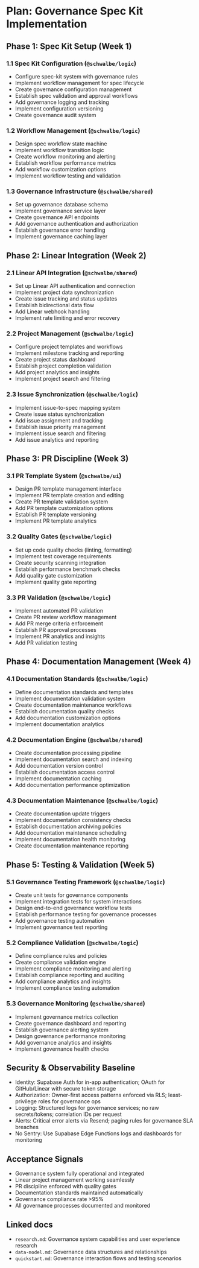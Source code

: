 # Plan: Governance Spec Kit Implementation

## Phase 1: Spec Kit Setup (Week 1)

### **1.1 Spec Kit Configuration (`@schwalbe/logic`)**

- Configure spec-kit system with governance rules
- Implement workflow management for spec lifecycle
- Create governance configuration management
- Establish spec validation and approval workflows
- Add governance logging and tracking
- Implement configuration versioning
- Create governance audit system

### **1.2 Workflow Management (`@schwalbe/logic`)**

- Design spec workflow state machine
- Implement workflow transition logic
- Create workflow monitoring and alerting
- Establish workflow performance metrics
- Add workflow customization options
- Implement workflow testing and validation

### **1.3 Governance Infrastructure (`@schwalbe/shared`)**

- Set up governance database schema
- Implement governance service layer
- Create governance API endpoints
- Add governance authentication and authorization
- Establish governance error handling
- Implement governance caching layer

## Phase 2: Linear Integration (Week 2)

### **2.1 Linear API Integration (`@schwalbe/shared`)**

- Set up Linear API authentication and connection
- Implement project data synchronization
- Create issue tracking and status updates
- Establish bidirectional data flow
- Add Linear webhook handling
- Implement rate limiting and error recovery

### **2.2 Project Management (`@schwalbe/logic`)**

- Configure project templates and workflows
- Implement milestone tracking and reporting
- Create project status dashboard
- Establish project completion validation
- Add project analytics and insights
- Implement project search and filtering

### **2.3 Issue Synchronization (`@schwalbe/logic`)**

- Implement issue-to-spec mapping system
- Create issue status synchronization
- Add issue assignment and tracking
- Establish issue priority management
- Implement issue search and filtering
- Add issue analytics and reporting

## Phase 3: PR Discipline (Week 3)

### **3.1 PR Template System (`@schwalbe/ui`)**

- Design PR template management interface
- Implement PR template creation and editing
- Create PR template validation system
- Add PR template customization options
- Establish PR template versioning
- Implement PR template analytics

### **3.2 Quality Gates (`@schwalbe/logic`)**

- Set up code quality checks (linting, formatting)
- Implement test coverage requirements
- Create security scanning integration
- Establish performance benchmark checks
- Add quality gate customization
- Implement quality gate reporting

### **3.3 PR Validation (`@schwalbe/logic`)**

- Implement automated PR validation
- Create PR review workflow management
- Add PR merge criteria enforcement
- Establish PR approval processes
- Implement PR analytics and insights
- Add PR validation testing

## Phase 4: Documentation Management (Week 4)

### **4.1 Documentation Standards (`@schwalbe/logic`)**

- Define documentation standards and templates
- Implement documentation validation system
- Create documentation maintenance workflows
- Establish documentation quality checks
- Add documentation customization options
- Implement documentation analytics

### **4.2 Documentation Engine (`@schwalbe/shared`)**

- Create documentation processing pipeline
- Implement documentation search and indexing
- Add documentation version control
- Establish documentation access control
- Implement documentation caching
- Add documentation performance optimization

### **4.3 Documentation Maintenance (`@schwalbe/logic`)**

- Create documentation update triggers
- Implement documentation consistency checks
- Establish documentation archiving policies
- Add documentation maintenance scheduling
- Implement documentation health monitoring
- Create documentation maintenance reporting

## Phase 5: Testing & Validation (Week 5)

### **5.1 Governance Testing Framework (`@schwalbe/logic`)**

- Create unit tests for governance components
- Implement integration tests for system interactions
- Design end-to-end governance workflow tests
- Establish performance testing for governance processes
- Add governance testing automation
- Implement governance test reporting

### **5.2 Compliance Validation (`@schwalbe/logic`)**

- Define compliance rules and policies
- Create compliance validation engine
- Implement compliance monitoring and alerting
- Establish compliance reporting and auditing
- Add compliance analytics and insights
- Implement compliance testing automation

### **5.3 Governance Monitoring (`@schwalbe/shared`)**

- Implement governance metrics collection
- Create governance dashboard and reporting
- Establish governance alerting system
- Design governance performance monitoring
- Add governance analytics and insights
- Implement governance health checks

## Security & Observability Baseline

- Identity: Supabase Auth for in-app authentication; OAuth for GitHub/Linear with secure token storage
- Authorization: Owner-first access patterns enforced via RLS; least-privilege roles for governance ops
- Logging: Structured logs for governance services; no raw secrets/tokens; correlation IDs per request
- Alerts: Critical error alerts via Resend; paging rules for governance SLA breaches
- No Sentry: Use Supabase Edge Functions logs and dashboards for monitoring

## Acceptance Signals

- Governance system fully operational and integrated
- Linear project management working seamlessly
- PR discipline enforced with quality gates
- Documentation standards maintained automatically
- Governance compliance rate >95%
- All governance processes documented and monitored

## Linked docs

- `research.md`: Governance system capabilities and user experience research
- `data-model.md`: Governance data structures and relationships
- `quickstart.md`: Governance interaction flows and testing scenarios
